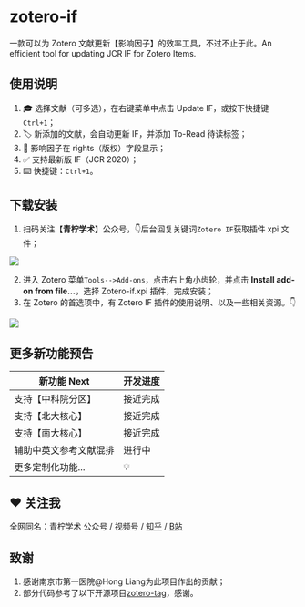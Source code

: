 # zotero-if
一款可以为 Zotero 文献更新【影响因子】的效率工具，不过不止于此。An efficient tool for updating JCR IF for Zotero Items.



## 使用说明

1. 🎓 选择文献（可多选），在右键菜单中点击 Update IF，或按下快捷键`Ctrl+1`；
2. 🏷️ 新添加的文献，会自动更新 IF，并添加 To-Read 待读标签；
3. 📌 影响因子在 rights（版权）字段显示；
4. ✅ 支持最新版 IF（JCR 2020）；
5. ⌨️ 快捷键：`Ctrl+1`。



## 下载安装

1. 扫码关注【**青柠学术**】公众号，👇后台回复关键词`Zotero IF`获取插件 xpi 文件；

![](https://figurebed-iseex.oss-cn-hangzhou.aliyuncs.com/img/20211230211706.png)

2. 进入 Zotero 菜单`Tools-->Add-ons`，点击右上角小齿轮，并点击 **Install add-on from file...**，选择 Zotero-if.xpi 插件，完成安装；
3. 在 Zotero 的首选项中，有 Zotero IF 插件的使用说明、以及一些相关资源。👇

![](https://figurebed-iseex.oss-cn-hangzhou.aliyuncs.com/img/20211230211442.png)

## 更多新功能预告



| 新功能 Next            | 开发进度 |
| ---------------------- | -------- |
| 支持【中科院分区】     | 接近完成 |
| 支持【北大核心】       | 接近完成 |
| 支持【南大核心】       | 接近完成 |
| 辅助中英文参考文献混排 | 进行中   |
| 更多定制化功能...      | 💡        |



## ❤️ 关注我

全网同名：青柠学术   公众号 / 视频号 / [知乎](https://www.zhihu.com/people/qnscholar) / [B站](https://space.bilibili.com/524598505)



## 致谢

1. 感谢南京市第一医院@Hong Liang为此项目作出的贡献；
1. 部分代码参考了以下开源项目[zotero-tag](https://github.com/windingwind/zotero-tag)，感谢。
